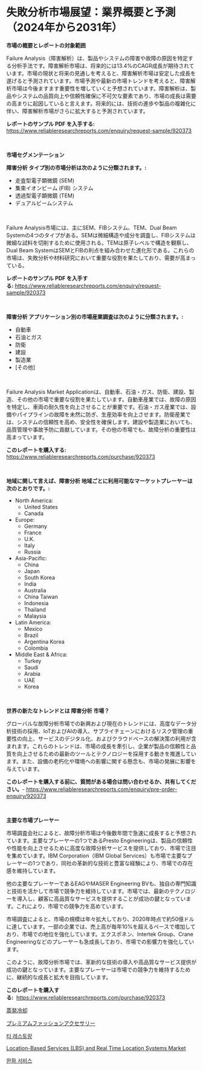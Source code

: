 <p><h1>失敗分析市場展望：業界概要と予測（2024年から2031年）</h1></p><p><strong>市場の概要とレポートの対象範囲</strong></p>
<p><p>Failure Analysis（障害解析）は、製品やシステムの障害や故障の原因を特定する分析手法です。障害解析市場は、将来的には13.4%のCAGR成長が期待されています。市場の現状と将来の見通しを考えると、障害解析市場は安定した成長を遂げると予測されています。市場予測や最新の市場トレンドを考えると、障害解析市場は今後ますます重要性を増していくと予想されています。障害解析は、製品やシステムの品質向上や信頼性確保に不可欠な要素であり、市場の成長は需要の高まりに起因していると言えます。将来的には、技術の進歩や製品の複雑化に伴い、障害解析市場がさらに拡大すると予測されています。</p></p>
<p><strong>レポートのサンプル PDF を入手する:</strong> <a href="https://www.reliableresearchreports.com/enquiry/request-sample/920373">https://www.reliableresearchreports.com/enquiry/request-sample/920373</a></p>
<p>&nbsp;</p>
<p><strong>市場セグメンテーション</strong></p>
<p><strong>障害分析 タイプ別の市場分析は次のように分類されます。:</strong></p>
<p><ul><li>走査型電子顕微鏡 (SEM)</li><li>集束イオンビーム (FIB) システム</li><li>透過型電子顕微鏡 (TEM)</li><li>デュアルビームシステム</li></ul></p>
<p>&nbsp;</p>
<p><p>Failure Analysis市場には、主にSEM、FIBシステム、TEM、Dual Beam Systemの4つのタイプがある。SEMは微細構造や成分を調査し、FIBシステムは微細な試料を切削するために使用される。TEMは原子レベルで構造を観察し、Dual Beam SystemはSEMとFIBの利点を組み合わせた進化形である。これらの市場は、失敗分析や材料研究において重要な役割を果たしており、需要が高まっている。</p></p>
<p><strong>レポートのサンプル PDF を入手する:</strong>&nbsp;<a href="https://www.reliableresearchreports.com/enquiry/request-sample/920373">https://www.reliableresearchreports.com/enquiry/request-sample/920373</a></p>
<p>&nbsp;</p>
<p><strong> 障害分析 アプリケーション別の市場産業調査は次のように分類されます。:</strong></p>
<p><ul><li>自動車</li><li>石油とガス</li><li>防衛</li><li>建設</li><li>製造業</li><li>[その他]</li></ul></p>
<p>&nbsp;</p>
<p><p>Failure Analysis Market Applicationは、自動車、石油・ガス、防衛、建設、製造、その他の市場で重要な役割を果たしています。自動車産業では、故障の原因を特定し、車両の耐久性を向上させることが重要です。石油・ガス産業では、設備やパイプラインの故障を未然に防ぎ、生産効率を向上させます。防衛産業では、システムの信頼性を高め、安全性を確保します。建設や製造業においても、品質管理や事故予防に貢献しています。その他の市場でも、故障分析の重要性は高まっています。</p></p>
<p><strong>このレポートを購入する:</strong>&nbsp; <a href="https://www.reliableresearchreports.com/purchase/920373">https://www.reliableresearchreports.com/purchase/920373</a></p>
<p>&nbsp;</p>
<p><strong>地域に関して言えば、障害分析 地域ごとに利用可能なマーケットプレーヤーは次のとおりです。:</strong></p>
<p><ul>
    <li>
        North America:
        <ul>
            <li>United States</li>
            <li>Canada</li>
        </ul>
    </li>
    <li>
        Europe:
        <ul>
            <li>Germany</li>
            <li>France</li>
            <li>U.K.</li>
            <li>Italy</li>
            <li>Russia</li>
        </ul>
    </li>
    <li>
        Asia-Pacific:
        <ul>
            <li>China</li>
            <li>Japan</li>
            <li>South Korea</li>
            <li>India</li>
            <li>Australia</li>
            <li>China Taiwan</li>
            <li>Indonesia</li>
            <li>Thailand</li>
            <li>Malaysia</li>
        </ul>
    </li>
    <li>
        Latin America:
        <ul>
            <li>Mexico</li>
            <li>Brazil</li>
            <li>Argentina Korea</li>
            <li>Colombia</li>
        </ul>
    </li>
    <li>
        Middle East & Africa:
        <ul>
            <li>Turkey</li>
            <li>Saudi</li>
            <li>Arabia</li>
            <li>UAE</li>
            <li>Korea</li>
        </ul>
    </li>
    </ul></p>
<p>&nbsp;</p>
<p><strong>世界の新たなトレンドとは 障害分析 市場？</strong></p>
<p><p>グローバルな故障分析市場での新興および現在のトレンドには、高度なデータ分析技術の採用、IoTおよびAIの導入、サプライチェーンにおけるリスク管理の重要性の向上、サービスのデジタル化、およびクラウドベースの解決策の利用が含まれます。これらのトレンドは、市場の成長を牽引し、企業が製品の信頼性と品質を向上させるための最新のツールとテクノロジーを採用する動きを推進しています。また、設備の老朽化や環境への影響に関する懸念も、市場の発展に影響を与えています。</p></p>
<p><strong>このレポートを購入する前に、質問がある場合は問い合わせるか、共有してください。</strong>- <a href="https://www.reliableresearchreports.com/enquiry/pre-order-enquiry/920373">https://www.reliableresearchreports.com/enquiry/pre-order-enquiry/920373</a></p>
<p>&nbsp;</p>
<p><strong>主要な市場プレーヤー</strong></p>
<p><p>市場調査会社によると、故障分析市場は今後数年間で急速に成長すると予想されています。主要なプレーヤーの1つであるPresto Engineeringは、製品の信頼性や性能を向上させるために高度な故障分析サービスを提供しており、市場で注目を集めています。IBM Corporation（IBM Global Services）も市場で主要なプレーヤーの1つであり、同社の革新的な技術と豊富な経験により、市場での存在感を維持しています。 </p><p>他の主要なプレーヤーであるEAGやMASER Engineering BVも、独自の専門知識と技術を活かして市場で競争力を維持しています。市場では、最新のテクノロジーを導入し、顧客に高品質なサービスを提供することが成功の鍵となっています。これにより、市場での競争力を高めています。 </p><p>市場調査によると、市場の規模は年々拡大しており、2020年時点で約50億ドルに達しています。一部の企業では、売上高が毎年10%を超えるペースで増加しており、市場での地位を強化しています。エクスポネン、Intertek Group、Crane Engineeringなどのプレーヤーも急成長しており、市場での影響力を強化しています。 </p><p>このように、故障分析市場では、革新的な技術の導入や高品質なサービス提供が成功の鍵となっています。主要なプレーヤーは市場での競争力を維持するために、継続的な成長と拡大を目指しています。</p></p>
<p><strong>このレポートを購入する:</strong>&nbsp;&nbsp;<a href="https://www.reliableresearchreports.com/purchase/920373">https://www.reliableresearchreports.com/purchase/920373</a></p>
<p><p><a href="https://github.com/lababdou/Market-Research-Report-List-2/blob/main/5485552183115.md">蒸発冷却</a></p><p><a href="https://github.com/bevdtkn4419963/Market-Research-Report-List-1/blob/main/7806028183116.md">プレミアムファッションアクセサリー</a></p><p><a href="https://github.com/vsoq0zknh59/Market-Research-Report-List-1/blob/main/5362662183171.md">티 레스토랑</a></p><p><a href="https://github.com/redneck06/Market-Research-Report-List-2/blob/main/location-based-services-lbs-and-real-time-location-systems-market.md">Location-Based Services (LBS) and Real Time Location Systems Market</a></p><p><a href="https://github.com/jntpkh496620/Market-Research-Report-List-1/blob/main/6083012183170.md">완화 서비스</a></p></p>